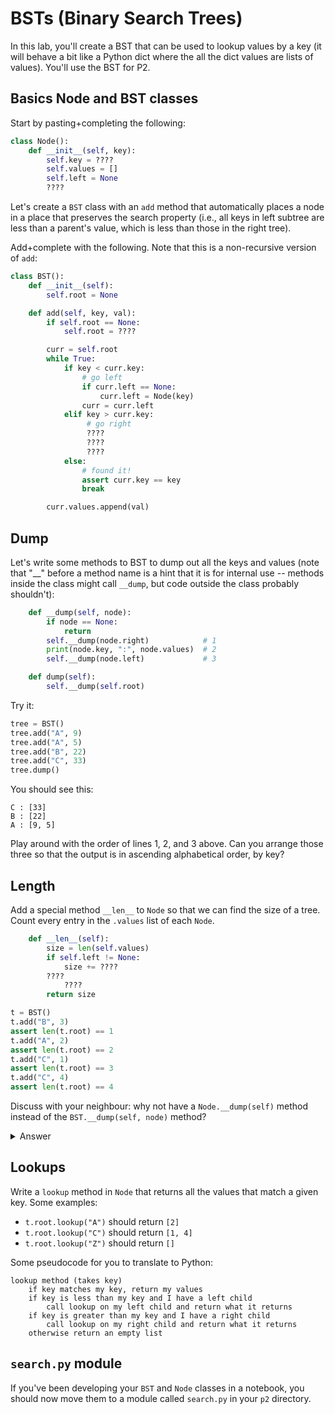 # BSTs (Binary Search Trees)

In this lab, you'll create a BST that can be used to lookup values by
a key (it will behave a bit like a Python dict where the all the dict
values are lists of values).  You'll use the BST for P2.

## Basics Node and BST classes

Start by pasting+completing the following:

```python
class Node():
    def __init__(self, key):
        self.key = ????
        self.values = []
        self.left = None
        ????
```

Let's create a `BST` class with an `add` method that automatically
places a node in a place that preserves the search property (i.e., all
keys in left subtree are less than a parent's value, which is less
than those in the right tree).

Add+complete with the following.  Note that this is a non-recursive
version of `add`:

```python
class BST():
    def __init__(self):
        self.root = None

    def add(self, key, val):
        if self.root == None:
            self.root = ????

        curr = self.root
        while True:
            if key < curr.key:
                # go left
                if curr.left == None:
                    curr.left = Node(key)
                curr = curr.left
            elif key > curr.key:
                 # go right
                 ????
                 ????
                 ????
            else:
                # found it!
                assert curr.key == key
                break

        curr.values.append(val)
```

## Dump

Let's write some methods to BST to dump out all the keys and values (note
that "__" before a method name is a hint that it is for internal use
-- methods inside the class might call `__dump`, but code outside the
class probably shouldn't):

```python
    def __dump(self, node):
        if node == None:
            return
        self.__dump(node.right)            # 1
        print(node.key, ":", node.values)  # 2
        self.__dump(node.left)             # 3

    def dump(self):
        self.__dump(self.root)
```

Try it:

```python
tree = BST()
tree.add("A", 9)
tree.add("A", 5)
tree.add("B", 22)
tree.add("C", 33)
tree.dump()
```

You should see this:

```
C : [33]
B : [22]
A : [9, 5]
```

Play around with the order of lines 1, 2, and 3 above.  Can you
arrange those three so that the output is in ascending alphabetical
order, by key?

## Length

Add a special method `__len__` to `Node` so that we can find the size
of a tree.  Count every entry in the `.values` list of each `Node`.

```python
    def __len__(self):
        size = len(self.values)
        if self.left != None:
            size += ????
        ????
            ????
        return size
```

```python
t = BST()
t.add("B", 3)
assert len(t.root) == 1
t.add("A", 2)
assert len(t.root) == 2
t.add("C", 1)
assert len(t.root) == 3
t.add("C", 4)
assert len(t.root) == 4
```

Discuss with your neighbour: why not have a `Node.__dump(self)` method
instead of the `BST.__dump(self, node)` method?

<details>
<summary>Answer</summary>

Right now, it is convenient to check at the beginning if `node` is
None.  A receiver (the `self` parameter) can't be None if the
`object.method(...)` syntax is used (you would get the
"AttributeError: 'NoneType' object has no attribute 'method'" error).
We could have a `Node.__dump(self)` method, but then we would need to do the None checks on both `.left` and `.right`, which is slightly longer.
</details>

## Lookups

Write a `lookup` method in `Node` that returns all the values that match a given key.  Some examples:

* `t.root.lookup("A")` should return `[2]`
* `t.root.lookup("C")` should return `[1, 4]`
* `t.root.lookup("Z")` should return `[]`

Some pseudocode for you to translate to Python:

```
lookup method (takes key)
    if key matches my key, return my values
    if key is less than my key and I have a left child
        call lookup on my left child and return what it returns
    if key is greater than my key and I have a right child
        call lookup on my right child and return what it returns
    otherwise return an empty list
```

## `search.py` module

If you've been developing your `BST` and `Node` classes in a notebook,
you should now move them to a module called `search.py` in your `p2`
directory.
